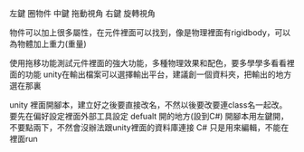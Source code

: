 左鍵 圈物件
中鍵 拖動視角
右鍵 旋轉視角


物件可以加上很多屬性，在元件裡面可以找到，像是物理裡面有rigidbody，可以為物體加上重力(重量)

使用拖移功能測試元件裡面的強大功能，多種物理效果和配色，要多學學多看看裡面的功能
unity在輸出檔案可以選擇輸出平台，建議創一個資料夾，把輸出的地方選在那裏

unity 裡面開腳本，建立好之後要直接改名，不然以後要改要連class名一起改。
	要先在偏好設定裡面外部工具設定 defualt 開的地方(設到C#)
	開腳本用左鍵開，不要點兩下，不然會沒辦法跟unity裡面的資料庫連接
	C# 只是用來編輯，不能在裡面run